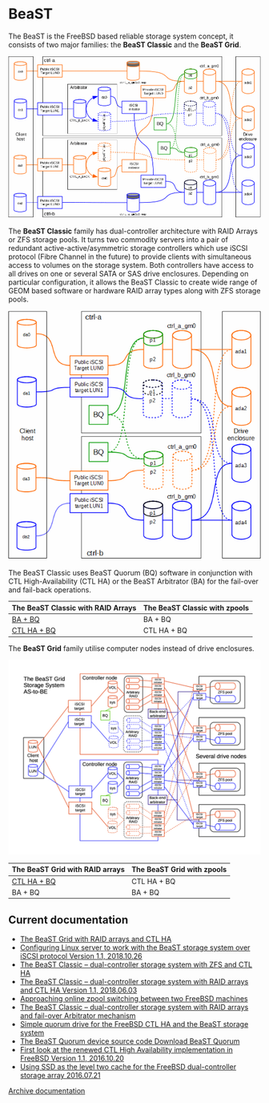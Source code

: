 # BeaST

The BeaST is the FreeBSD based reliable storage system concept, it consists of two major families: the **BeaST Classic** and the **BeaST Grid**.

![the_beast_classic_raid_arbitrator](media/the_beast_classic_raid_arbitrator.gif)

The **BeaST Classic** family has dual-controller architecture with RAID Arrays or ZFS storage pools. It turns two commodity servers into a pair of redundant active-active/asymmetric storage controllers which use iSCSI protocol (Fibre Channel in the future) to provide clients with simultaneous access to volumes on the storage system. Both controllers have access to all drives on one or several SATA or SAS drive enclosures. Depending on particular configuration, it allows the BeaST Classic to create wide range of GEOM based software or hardware RAID array types along with ZFS storage pools.

![the_beast_classic_raid_ctlha_bq](media/the_beast_classic_raid_ctlha_bq.gif)

The BeaST Classic uses BeaST Quorum (BQ) software in conjunction with CTL High-Availability (CTL HA) or the BeaST Arbitrator (BA) for the fail-over and fail-back operations.

| The BeaST Classic with RAID Arrays                                   | The BeaST Classic with zpools |
| -------------------------------------------------------------------- | ----------------------------- |
| [BA + BQ](documentation/the_beast_classic_raid_ba_bq-1-1.pdf)        | BA + BQ                       |
| [CTL HA + BQ](documentation/the_beast_classic_raid_ctlha_bq-1-1.pdf) | CTL HA + BQ                   |

The **BeaST Grid** family utilise computer nodes instead of drive enclosures.

![beast_grid_raid_ctlha_as-to-be](media/beast_grid_raid_ctlha_as-to-be.png)

| The BeaST Grid with RAID arrays                               | The BeaST Grid with zpools |
| --------------------------------------------------------------| -------------------------- |
| [CTL HA + BQ](documentation/the_beast_grid_raid_ctlha_bq.pdf) | CTL HA + BQ                |
| BA + BQ                                                       | BA + BQ                    |

## Current documentation

* [The BeaST Grid with RAID arrays and CTL HA](documentation/the_beast_grid_raid_ctlha_bq.pdf)
* [Configuring Linux server to work with the BeaST storage system over iSCSI protocol Version 1.1, 2018.10.26](documentation/configuring-linux-server-to-work-with-the-beast-storage-system-over-iscsi-protocol_1-1.pdf)
* [The BeaST Classic – dual-controller storage system with ZFS and CTL HA](documentation/the_beast_classic_zfs_ctlha_bq-szfs_1-1.pdf)
* [The BeaST Classic – dual-controller storage system with RAID arrays and CTL HA Version 1.1, 2018.06.03](documentation/the_beast_classic_raid_ctlha_bq-1-1.pdf)
* [Approaching online zpool switching between two FreeBSD machines](documentation/approaching-online-zpool-switching-between-two-freebsd-machines_1-1.pdf)
* [The BeaST Classic – dual-controller storage system with RAID arrays and fail-over Arbitrator mechanism](documentation/the_beast_classic_raid_ba_bq-1-1.pdf)
* [Simple quorum drive for the FreeBSD CTL HA and the BeaST storage system](documentation/simple-quorum-drive-for-the-freebsd-ctl-ha-and-the-beast-storage-system.pdf)
* [The BeaST Quorum device source code Download BeaST Quorum](documentation/)
* [First look at the renewed CTL High Availability implementation in FreeBSD Version 1.1, 2016.10.20](documentation/first-look-at-the-renewed-ctl-high-availability-implementation-in-freebsd-v1-1.pdf)
* [Using SSD as the level two cache for the FreeBSD dual-controller storage array 2016.07.21](documentation/using-ssd-as-the-level-two-cache-for-the-freebsd-dual-controller-storage-array.pdf)

[Archive documentation](documentation/archive)
